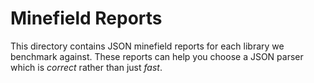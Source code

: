 # Minefield Reports

This directory contains JSON minefield reports for each library we benchmark
against. These reports can help you choose a JSON parser which is _correct_
rather than just _fast_.
